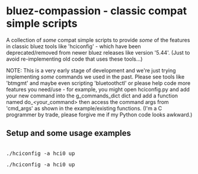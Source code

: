 bluez-compassion - classic compat simple scripts
================================================

A collection of *some* compat simple scripts to provide *some* of the features in classic bluez tools like 'hciconfig' - which have been deprecated/removed from newer bluez releases like version '5.44'. (Just to avoid re-implementing old code that uses these tools...)

NOTE: This is a very early stage of development and we're just trying implementing *some* commands we used in the past. Please see tools like 'btmgmt' and maybe even scripting 'bluetoothctl' or please help code more features you need/use - for example, you might open hciconfig.py and add your new command into the g_commands_dict dict and add a function named do_<your_command> then access the command args from 'cmd_args' as shown in the example/existing functions. (I'm a C programmer by trade, please forgive me if my Python code looks awkward.)

Setup and some usage examples
-----------------------------

<pre>

./hciconfig -a hci0 up
<pre>./hciconfig -a hci0 up</pre>



